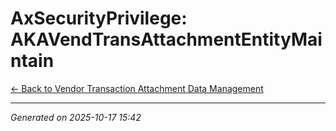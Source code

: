 # AxSecurityPrivilege: AKAVendTransAttachmentEntityMaintain

[← Back to Vendor Transaction Attachment Data Management](../README.md)

---

*Generated on 2025-10-17 15:42*
